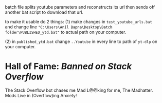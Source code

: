 <p>batch file splits youtube parameters and reconstructs its url then sends off another bat script to download that url.
  
  to make it usable do 2 things:
  (1) make changes in `test_youtube_urls.bat` and change line `"C:\Users\Anil Bapna\Desktop\Batch folder\PUBLISHED_ytd.bat"`
  to actual path on your computer.
  
  (2) in `published_ytd.bat` change ```..Youtube``` in every line to path of 
  `yt-dlp` on your computer.

  
<h1> Hall of Fame: <i>Banned on Stack Overflow</h1></i>
The Stack Overflow bot chases me Mad L@@king for me, The Madhatter.
Mods Live in (Overflow)ing Anxiety! 
